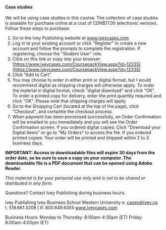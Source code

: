 #### Case studies

We will be using case studies in this course.  The collection of case studies is avaiable for purchase online at a cost of CDN$17.00 (electronic version).  Follow these steps to purchase:

1. Go to the Ivey Publishing website at www.iveycases.com
2. Log in to your existing account or click "Register" to create a new account and follow the prompts to complete the registration. If registering, choose the "Student User" role.
4. Click on this link or copy into your browser: [https://www.iveycases.com/CoursepackView.aspx?id=12335](https://www.iveycases.com/CoursepackView.aspx?id=12335)
5. Click "Add to Cart".
6. You may choose to order in either print or digital format, but I would recommend digital as shipping charges will otherwise apply.  To order the material in digital format, check "digital download" and click "OK".  To order a printed copy for delivery, enter the print quantity required and click "OK". Please note that shipping charges will apply.
7. Go to the Shopping Cart (located at the top of the page), click "Checkout", and complete the checkout process.
8. When payment has been processed successfully, an Order Confirmation will be emailed to you immediately and you will see the Order Confirmation screen.  If you ordered digital copies: Click "Download your Digital Items" or go to "My Orders" to access the file.  If you ordered printed copies: Your order will be printed and shipped within 2 to 3 business days.

**IMPORTANT: Access to downloadable files will expire 30 days from the order date, so be sure to save a copy on your computer. The downloadable file is a PDF document that can be opened using Adobe Reader.**

*This material is for your personal use only and is not to be shared or distributed in any form.*

Questions? Contact Ivey Publishing during business hours.

Ivey Publishing
Ivey Business School
Western University
e. cases@ivey.ca
t. 519.661.3208 | tf. 800.649.6355
www.iveycases.com

Business Hours:
Monday to Thursday: 8:00am-4:30pm (ET)
Friday: 8:00am-4:00pm (ET)
